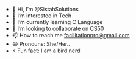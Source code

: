 - 👋 Hi, I’m @SistahSolutions
- 👀 I’m interested in Tech
- 🌱 I’m currently learning C Language
- 💞️ I’m looking to collaborate on CS50
- 📫 How to reach me facilitationpro@gmail.com
- 😄 Pronouns: She/Her..
- ⚡ Fun fact: I am a bird nerd

<!---
SistahSolutions/SistahSolutions is a ✨ special ✨ repository because its `README.md` (this file) appears on your GitHub profile.
You can click the Preview link to take a look at your changes.
--->
